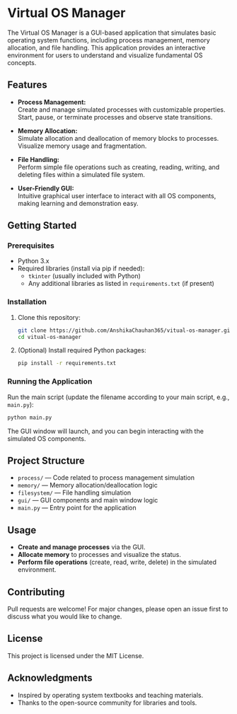 # Virtual OS Manager

The Virtual OS Manager is a GUI-based application that simulates basic operating system functions, including process management, memory allocation, and file handling. This application provides an interactive environment for users to understand and visualize fundamental OS concepts.

## Features

- **Process Management:**  
  Create and manage simulated processes with customizable properties. Start, pause, or terminate processes and observe state transitions.

- **Memory Allocation:**  
  Simulate allocation and deallocation of memory blocks to processes. Visualize memory usage and fragmentation.

- **File Handling:**  
  Perform simple file operations such as creating, reading, writing, and deleting files within a simulated file system.

- **User-Friendly GUI:**  
  Intuitive graphical user interface to interact with all OS components, making learning and demonstration easy.

## Getting Started

### Prerequisites

- Python 3.x
- Required libraries (install via pip if needed):  
  - `tkinter` (usually included with Python)
  - Any additional libraries as listed in `requirements.txt` (if present)

### Installation

1. Clone this repository:
    ```bash
    git clone https://github.com/AnshikaChauhan365/vitual-os-manager.git
    cd vitual-os-manager
    ```

2. (Optional) Install required Python packages:
    ```bash
    pip install -r requirements.txt
    ```

### Running the Application

Run the main script (update the filename according to your main script, e.g., `main.py`):

```bash
python main.py
```

The GUI window will launch, and you can begin interacting with the simulated OS components.

## Project Structure

- `process/` — Code related to process management simulation
- `memory/` — Memory allocation/deallocation logic
- `filesystem/` — File handling simulation
- `gui/` — GUI components and main window logic
- `main.py` — Entry point for the application

## Usage

- **Create and manage processes** via the GUI.
- **Allocate memory** to processes and visualize the status.
- **Perform file operations** (create, read, write, delete) in the simulated environment.

## Contributing

Pull requests are welcome! For major changes, please open an issue first to discuss what you would like to change.

## License

This project is licensed under the MIT License.

## Acknowledgments

- Inspired by operating system textbooks and teaching materials.
- Thanks to the open-source community for libraries and tools.
